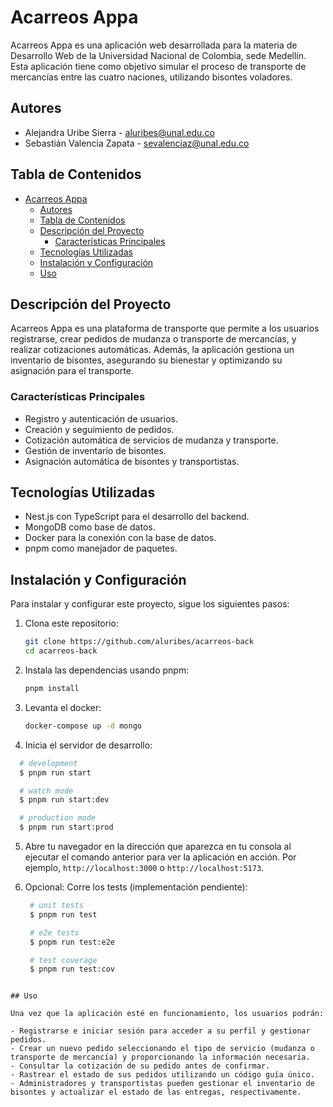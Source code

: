 # Acarreos Appa

Acarreos Appa es una aplicación web desarrollada para la materia de Desarrollo Web de la Universidad Nacional de Colombia, sede Medellín. Esta aplicación tiene como objetivo simular el proceso de transporte de mercancías entre las cuatro naciones, utilizando bisontes voladores.

## Autores

- Alejandra Uribe Sierra - [aluribes@unal.edu.co](mailto:aluribes@unal.edu.co)
- Sebastián Valencia Zapata - [sevalenciaz@unal.edu.co](mailto:sevalenciaz@unal.edu.co)

## Tabla de Contenidos

- [Acarreos Appa](#acarreos-appa)
  - [Autores](#autores)
  - [Tabla de Contenidos](#tabla-de-contenidos)
  - [Descripción del Proyecto](#descripción-del-proyecto)
    - [Características Principales](#características-principales)
  - [Tecnologías Utilizadas](#tecnologías-utilizadas)
  - [Instalación y Configuración](#instalación-y-configuración)
  - [Uso](#uso)

## Descripción del Proyecto

Acarreos Appa es una plataforma de transporte que permite a los usuarios registrarse, crear pedidos de mudanza o transporte de mercancías, y realizar cotizaciones automáticas. Además, la aplicación gestiona un inventario de bisontes, asegurando su bienestar y optimizando su asignación para el transporte.

### Características Principales

- Registro y autenticación de usuarios.
- Creación y seguimiento de pedidos.
- Cotización automática de servicios de mudanza y transporte.
- Gestión de inventario de bisontes.
- Asignación automática de bisontes y transportistas.

## Tecnologías Utilizadas

- Nest.js con TypeScript para el desarrollo del backend.
- MongoDB como base de datos.
- Docker para la conexión con la base de datos.
- pnpm como manejador de paquetes.

## Instalación y Configuración

Para instalar y configurar este proyecto, sigue los siguientes pasos:

1. Clona este repositorio:

   ```bash
   git clone https://github.com/aluribes/acarreos-back
   cd acarreos-back
   ```

2. Instala las dependencias usando pnpm:

   ```bash
   pnpm install
   ```

3. Levanta el docker:

   ```bash
   docker-compose up -d mongo
   ```

4. Inicia el servidor de desarrollo:

  ```bash
    # development
    $ pnpm run start

    # watch mode
    $ pnpm run start:dev

    # production mode
    $ pnpm run start:prod
  ```

5. Abre tu navegador en la dirección que aparezca en tu consola al ejecutar el comando anterior para ver la aplicación en acción. Por ejemplo, `http://localhost:3000` o `http://localhost:5173`.

6. Opcional: Corre los tests (implementación pendiente):

   ```bash
    # unit tests
    $ pnpm run test

    # e2e tests
    $ pnpm run test:e2e

    # test coverage
    $ pnpm run test:cov
  ```

## Uso

Una vez que la aplicación esté en funcionamiento, los usuarios podrán:

- Registrarse e iniciar sesión para acceder a su perfil y gestionar pedidos.
- Crear un nuevo pedido seleccionando el tipo de servicio (mudanza o transporte de mercancía) y proporcionando la información necesaria.
- Consultar la cotización de su pedido antes de confirmar.
- Rastrear el estado de sus pedidos utilizando un código guía único.
- Administradores y transportistas pueden gestionar el inventario de bisontes y actualizar el estado de las entregas, respectivamente.
